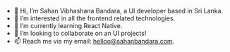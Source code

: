 - 👋 Hi, I’m Sahan Vibhashana Bandara, a UI developer based in Sri Lanka.
- 👀 I’m interested in all the frontend related technologies.
- 🌱 I’m currently learning React Native.
- 💞️ I’m looking to collaborate on an UI projects!
- 📫 Reach me via my email: helloo@sahanbandara.com.

<!---
Vibhashana/Vibhashana is a ✨ special ✨ repository because its `README.md` (this file) appears on your GitHub profile.
You can click the Preview link to take a look at your changes.
--->
